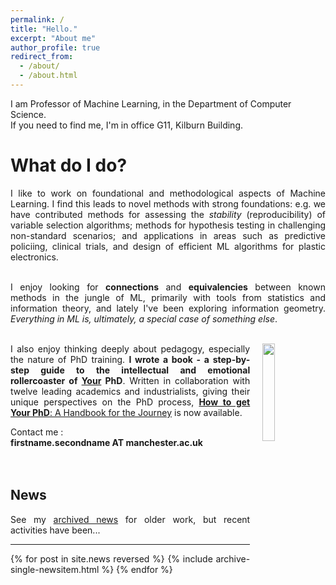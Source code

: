 ```yaml
---
permalink: /
title: "Hello."
excerpt: "About me"
author_profile: true
redirect_from: 
  - /about/
  - /about.html
---
```


I am Professor of Machine Learning, in the Department of Computer Science.<br>
If you need to find me, I'm in office G11, Kilburn Building.<br>

What do I do?
======
<div style="text-align: justify;">
I like to work on foundational and methodological aspects of Machine Learning.
I find this leads to novel methods with strong foundations: e.g. we have contributed methods for assessing the <i>stability</i> (reproducibility) of variable selection algorithms; methods for hypothesis testing in challenging non-standard scenarios; and applications in areas such as predictive policiing, clinical trials, and design of efficient ML algorithms for plastic electronics.<br><br>

I enjoy looking for <b>connections</b> and <b>equivalencies</b> between known methods in the jungle of ML, primarily with tools from statistics and information theory, and lately I've been exploring information geometry.  <i>Everything in ML is, ultimately, a special case of something else</i>.<br><br>


<p style="padding-top: 0px; vertical-align: top; text-align: justify;">
  <a href="{{ base_path }}/howtogetyourphd/">
    <img src="https://cdn.waterstones.com/bookjackets/large/9780/1988/9780198866923.jpg"
         style="width:20%; min-width:1cm; align:center; vertical-align:top; float:right; margin-left:20px;  margin-bottom:10px; margin-top:0px;" />
  </a>
  I also enjoy thinking deeply about pedagogy, especially the nature of PhD training.
  <b>I wrote a book - a step-by-step guide to the intellectual and emotional rollercoaster of <u>Your</u> PhD</b>.
  Written in collaboration with twelve leading academics and industrialists, giving their unique perspectives on the PhD process,
  <a href="{{ base_path }}/howtogetyourphd/"><b>How to get Your PhD</b>: A Handbook for the Journey</a> is now available.
</p>

Contact me :<br><b>firstname.secondname AT manchester.ac.uk</b>
<br>
<br>
<br>

<h2>News</h2>

See my <a href="{{ base_path }}/archivednews">archived news</a> for older work, but recent activities have been...

<hr>

{% for post in site.news reversed %}
  {% include archive-single-newsitem.html %}
{% endfor %}


<br><br><br>

<a href="https://clustrmaps.com/site/1bo05" title="Visit tracker">
  <img width=5px src="//www.clustrmaps.com/map_v2.png?d=3Zlt0peoQN6NYFbwQbkDh9TnsM6OXl0rAFqoYZe9c9I&cl=ffffff">
</a>


